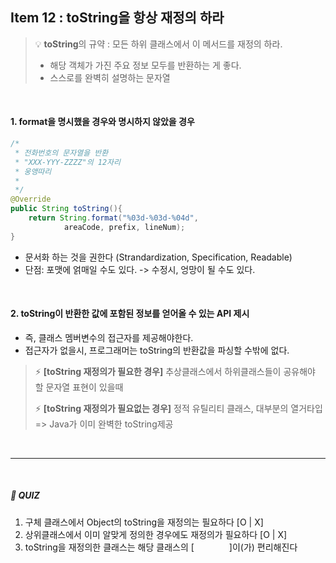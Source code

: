 ## Item 12 : toString을 항상 재정의 하라


> 💡 **toString**의 규약 : 모든 하위 클래스에서 이 메서드를 재정의 하라.
> - 해당 객체가 가진 주요 정보 모두를 반환하는 게 좋다.
> - 스스로를 완벽히 설명하는 문자열

<br/>

#### 1. format을 명시했을 경우와 명시하지 않았을 경우

```java
/*
 * 전화번호의 문자열을 반환
 * "XXX-YYY-ZZZZ"의 12자리
 * 웅앵따리
 * 
 */
@Override
public String toString(){
    return String.format("%03d-%03d-%04d",
            areaCode, prefix, lineNum);
}
```
- 문서화 하는 것을 권한다 (Strandardization, Specification, Readable)
- 단점: 포맷에 얽매일 수도 있다. -> 수정시, 엉망이 될 수도 있다.

<br/>

#### 2. toString이 반환한 값에 포함된 정보를 얻어올 수 있는 API 제시

- 즉, 클래스 멤버변수의 접근자를 제공해야한다.
- 접근자가 없을시, 프로그래머는 toString의 반환값을 파싱할 수밖에 없다.


> ⚡️ **[toString 재정의가 필요한 경우]**
> 추상클래스에서 하위클래스들이 공유해야 할 문자열 표현이 있을때
> 
> ⚡️ **[toString 재정의가 필요없는 경우]**
> 정적 유틸리티 클래스, 대부분의 열거타입 => Java가 이미 완벽한 toString제공

<br/>

-----

<br/>

##### 🍊 QUIZ 

1. 구체 클래스에서 Object의 toString을 재정의는 필요하다 [O | X]
2. 상위클래스에서 이미 알맞게 정의한 경우에도 재정의가 필요하다 [O | X]
3. toString을 재정의한 클래스는 해당 클래스의 [　　　　]이(가) 편리해진다



